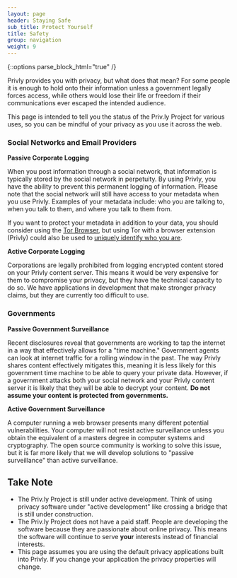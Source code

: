 ```yaml
---
layout: page
header: Staying Safe
sub_title: Protect Yourself
title: Safety
group: navigation
weight: 9
---
```


{::options parse_block_html="true" /}

Privly provides you with privacy, but what does that mean? For some people it is enough to hold onto their information unless a government legally forces access, while others would lose their life or freedom if their communications ever escaped the intended audience.

This page is intended to tell you the status of the Priv.ly Project for various uses, so you can be mindful of your privacy as you use it across the web.

### Social Networks and Email Providers

**Passive Corporate Logging**

When you post information through a social network, that information is
typically stored by the social network in perpetuity. By using Privly,
you have the ability to prevent this permanent logging of information.
Please note that the social network will still have access to your metadata
when you use Privly. Examples of your metadata include: who you are talking
to, when you talk to them, and where you talk to them from.

If you want to protect your metadata in addition to your data, you should
consider using the [Tor Browser](https://www.torproject.org/), but using
Tor with a browser extension (Privly) could also be used to [uniquely identify
who you are](https://www.torproject.org/docs/faq.html.en#TBBOtherExtensions).

**Active Corporate Logging**

Corporations are legally prohibited from logging encrypted content stored
on your Privly content server. This means it would be very expensive for
them to compromise your privacy, but they have the technical capacity to do so.
We have applications in development that make stronger privacy claims, but they
are currently too difficult to use.

### Governments

**Passive Government Surveillance**

Recent disclosures reveal that governments are working to tap the internet in a way that effectively allows for a "time machine." Government agents can look at internet traffic for a rolling window in the past. The way Privly shares content effectively mitigates this, meaning it is less likely for this government time machine to be able to query your private data. However, if a government attacks both your social network and your Privly content server it is likely that they will be able to decrypt your content. **Do not assume your content is protected from governments.**

**Active Government Surveillance**

A computer running a web browser presents many different potential vulnerabilities. Your computer will not resist active surveillance unless you obtain the equivalent of a masters degree in computer systems and cryptography. The open source community is working to solve this issue, but it is far more likely that we will develop solutions to "passive surveillance" than active surveillance.

## Take Note

* The Priv.ly Project is still under active development. Think of using privacy software under "active development" like crossing a bridge that is still under construction.
* The Priv.ly Project does not have a paid staff. People are developing the software because they are passionate about online privacy. This means the software will continue to serve **your** interests instead of financial interests.
* This page assumes you are using the default privacy applications built into Privly. If you change your application the privacy properties will change.
